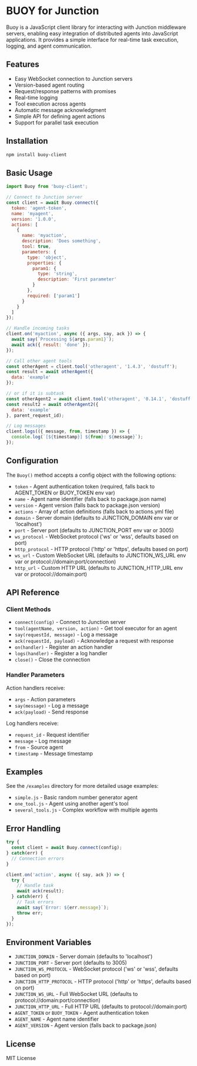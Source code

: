 # BUOY for Junction

Buoy is a JavaScript client library for interacting with Junction middleware servers,
enabling easy integration of distributed agents into JavaScript applications.
It provides a simple interface for real-time task execution, logging, and agent communication.

## Features

- Easy WebSocket connection to Junction servers
- Version-based agent routing
- Request/response patterns with promises
- Real-time logging
- Tool execution across agents
- Automatic message acknowledgment
- Simple API for defining agent actions
- Support for parallel task execution

## Installation

```bash
npm install buoy-client
```

## Basic Usage

```javascript
import Buoy from 'buoy-client';

// Connect to Junction server
const client = await Buoy.connect({
  token: 'agent-token',
  name: 'myagent',
  version: '1.0.0',
  actions: [
    {
      name: 'myaction',
      description: 'Does something',
      tool: true,
      parameters: {
        type: 'object',
        properties: {
          param1: {
            type: 'string',
            description: 'First parameter'
          }
        },
        required: ['param1']
      }
    }
  ]
});

// Handle incoming tasks
client.on('myaction', async ({ args, say, ack }) => {
  await say(`Processing ${args.param1}`);
  await ack({ result: 'done' });
});

// Call other agent tools
const otherAgent = client.tool('otheragent', '1.4.3', 'dostuff');
const result = await otherAgent({
  data: 'example'
});

// or if it is subtask
const otherAgent2 = await client.tool('otheragent', '0.14.1', 'dostuff');
const result2 = await otherAgent2({
  data: 'example'
}, parent_request_id);

// Log messages
client.logs(({ message, from, timestamp }) => {
  console.log(`[${timestamp}] ${from}: ${message}`);
});
```

## Configuration

The `Buoy()` method accepts a config object with the following options:

- `token` - Agent authentication token (required, falls back to AGENT_TOKEN or BUOY_TOKEN env var)
- `name` - Agent name identifier (falls back to package.json name)
- `version` - Agent version (falls back to package.json version)
- `actions` - Array of action definitions (falls back to actions.yml file)
- `domain` - Server domain (defaults to JUNCTION_DOMAIN env var or 'localhost')
- `port` - Server port (defaults to JUNCTION_PORT env var or 3005)
- `ws_protocol` - WebSocket protocol ('ws' or 'wss', defaults based on port)
- `http_protocol` - HTTP protocol ('http' or 'https', defaults based on port)
- `ws_url` - Custom WebSocket URL (defaults to JUNCTION_WS_URL env var or protocol://domain:port/connection)
- `http_url` - Custom HTTP URL (defaults to JUNCTION_HTTP_URL env var or protocol://domain:port)

## API Reference

### Client Methods

- `connect(config)` - Connect to Junction server
- `tool(agentName, version, action)` - Get tool executor for an agent
- `say(requestId, message)` - Log a message
- `ack(requestId, payload)` - Acknowledge a request with response
- `on(handler)` - Register an action handler
- `logs(handler)` - Register a log handler
- `close()` - Close the connection

### Handler Parameters

Action handlers receive:

- `args` - Action parameters
- `say(message)` - Log a message
- `ack(payload)` - Send response

Log handlers receive:

- `request_id` - Request identifier
- `message` - Log message
- `from` - Source agent
- `timestamp` - Message timestamp

## Examples

See the `/examples` directory for more detailed usage examples:

- `simple.js` - Basic random number generator agent
- `one_tool.js` - Agent using another agent's tool
- `several_tools.js` - Complex workflow with multiple agents

## Error Handling

```javascript
try {
  const client = await Buoy.connect(config);
} catch(err) {
  // Connection errors
}

client.on('action', async ({ say, ack }) => {
  try {
    // Handle task
    await ack(result);
  } catch(err) {
    // Task errors
    await say(`Error: ${err.message}`);
    throw err;
  }
});
```

## Environment Variables

- `JUNCTION_DOMAIN` - Server domain (defaults to 'localhost')
- `JUNCTION_PORT` - Server port (defaults to 3005)
- `JUNCTION_WS_PROTOCOL` - WebSocket protocol ('ws' or 'wss', defaults based on port)
- `JUNCTION_HTTP_PROTOCOL` - HTTP protocol ('http' or 'https', defaults based on port)
- `JUNCTION_WS_URL` - Full WebSocket URL (defaults to protocol://domain:port/connection)
- `JUNCTION_HTTP_URL` - Full HTTP URL (defaults to protocol://domain:port)
- `AGENT_TOKEN` or `BUOY_TOKEN` - Agent authentication token
- `AGENT_NAME` - Agent name identifier
- `AGENT_VERSION` - Agent version (falls back to package.json)

## License

MIT License
